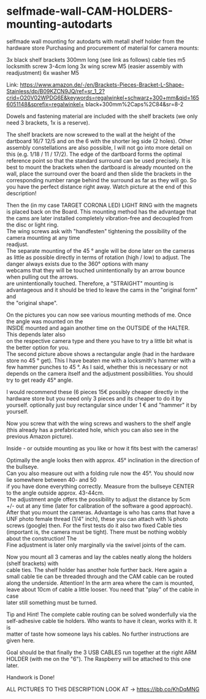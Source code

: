 # selfmade-wall-CAM-HOLDERS-mounting-autodarts 

selfmade wall mounting for autodarts with metall shelf holder from the hardware store
Purchasing and procurement of material for camera mounts:

3x black shelf brackets 300mm long (see link as follows)
cable ties
m5 locksmith screw 3-4cm long
3x wing screw M5 (easier assembly with readjustment)
6x washer M5

Link:
https://www.amazon.de/-/en/Brackets-Pieces-Bracket-L-Shape-Stainless/dp/B09KZCN9JQ/ref=sr_1_2?crid=O20V02WPDG6E&keywords=regalwinkel+schwarz+300+mm&qid=1656051148&sprefix=regalwinkel+ black+300mm%2Caps%2C84&sr=8-2

Dowels and fastening material are included with the shelf brackets (we only need 3 brackets, 1x is a reserve).

The shelf brackets are now screwed to the wall at the height of the dartboard 16/7 12/5 and on the 6 with the shorter leg side (2 holes). Other assembly constellations are also possible, I will not go into more detail on this (e.g. 1/18 / 11 / 17/2). The edge of the dartboard forms the optimal reference point so that the standard surround can be used precisely. It is best to mount the brackets when the dartboard is already mounted on the wall, place the surround over the board and then slide the brackets in the corresponding number range behind the surround as far as they will go. So you have the perfect distance right away. Watch picture at the end of this description!

Then the (in my case TARGET CORONA LED) LIGHT RING with the magnets is placed back on the Board.  This mounting method has the advantage that the cams are later installed completely vibration-free and decoupled from the disc or light ring.  
The wing screws ask with "handfesten" tightening the possibility of the camera mounting at any time  
readjust.  
The separate mounting of the 45 ° angle will be done later on the cameras as little as possible directly in terms of rotation (high / low) to adjust. The danger always exists due to the 360° options with many  
webcams that they will be touched unintentionally by an arrow bounce when pulling out the arrows.  
are unintentionally touched. Therefore, a "STRAIGHT" mounting is advantageous and it should be tried to leave the cams in the "original form" and  
the "original shape".  

On the pictures you can now see various mounting methods of me. Once the angle was mounted on the  
INSIDE mounted and again another time on the OUTSIDE of the HALTER. This depends later also  
on the respective camera type and there you have to try a little bit what is the better option for you.  
The second picture above shows a rectangular angle (had in the hardware store no 45 ° get). This I have beaten me with a locksmith's hammer with a few hammer punches to 45 °. As I said, whether this is necessary or not depends on the camera itself and the adjustment possibilities. You should try to get ready 45° angle.

I would recommend these (6 pieces 15€ possibly cheaper directly in the hardware store but you need only 3 pieces  and its cheaper to do it by yourself.
optionally just buy rectangular since under 1 € and "hammer" it by yourself.   

Now you screw that with the wing screws and washers to the shelf angle (this already has a prefabricated hole, which you can also see in the previous Amazon picture).  


Inside - or outside mounting as you like or how it fits best with the cameras!  


Optimally the angle looks then with approx. 45° inclination in the direction of the bullseye.  
Can you also measure out with a folding rule now the 45°. You should now lie somewhere between 40- and 50  
if you have done everything correctly.  Measure from the bullseye CENTER to the angle outside approx. 43-44cm.   
The adjustment angle offers the possibility to adjust the distance by 5cm +/- out at any time (later for calibration of the software a good approach).  
After that you mount the cameras. Advantage is who has cams that have a UNF photo female thread (1/4" inch), these you can attach with ¼ photo screws (google) then. For the first tests do it also two fixed
Cable ties (important is, the camera must be tight). There must be nothing wobbly about the construction! The  
Fine adjustment is later only marginally via the swivel joints of the cam.  

Now you mount all 3 cameras and lay the cables neatly along the holders (shelf brackets) with  
cable ties. The shelf holder has another hole further back. Here again a small cable tie can be threaded through and the CAM cable can be routed along the underside. Attention! In the arm area where the cam is mounted, leave about 10cm of cable a little looser. You need that "play" of the cable in case  
later still something must be turned.    


Tip and Hint! The complete cable routing can be solved wonderfully via the self-adhesive cable tie holders. Who wants to have it clean, works with it. It is  
matter of taste how someone lays his cables. No further instructions are given here.   


Goal should be that finally the 3 USB CABLES run together at the right ARM HOLDER (with me on the "6"). The Raspberry will be attached to this one later.   

Handwork is Done!

ALL PICTURES TO THIS DESCRIPTION LOOK AT ->    https://ibb.co/KhDqMNG
